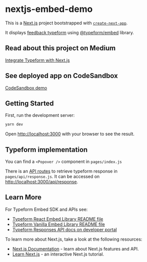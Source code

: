 # nextjs-embed-demo

This is a [Next.js](https://nextjs.org/) project bootstrapped with [`create-next-app`](https://github.com/vercel/next.js/tree/canary/packages/create-next-app).

It displays [feedback typeform](https://form.typeform.com/to/crNvgGG2) using [@typeform/embed](https://github.com/Typeform/embed/tree/main/packages/embed-react) library.

## Read about this project on Medium

[Integrate Typeform with Next.js](https://mathio28.medium.com/integrate-typeform-with-next-js-b27a5306bfbb)

## See deployed app on CodeSandbox

[CodeSandbox demo](https://codesandbox.io/s/nextjs-embed-demo-d4n4o)

## Getting Started

First, run the development server:

```bash
yarn dev
```

Open [http://localhost:3000](http://localhost:3000) with your browser to see the result.

## Typeform implementation

You can find a `<Popover />` component in `pages/index.js`

There is an [API routes](https://nextjs.org/docs/api-routes/introduction) to retrieve typeform response in `pages/api/response.js`. It can be accessed on [http://localhost:3000/api/response](http://localhost:3000/api/response).

## Learn More

For Typeform Embed SDK and APIs see:

- [Typeform React Embed Library README file](https://github.com/Typeform/embed/tree/main/packages/embed-react)
- [Typeform Vanilla Embed Library README file](https://github.com/Typeform/embed/tree/main/packages/embed)
- [Typeform Responses API docs on developer portal](https://developer.typeform.com/responses/)

To learn more about Next.js, take a look at the following resources:

- [Next.js Documentation](https://nextjs.org/docs) - learn about Next.js features and API.
- [Learn Next.js](https://nextjs.org/learn) - an interactive Next.js tutorial.
